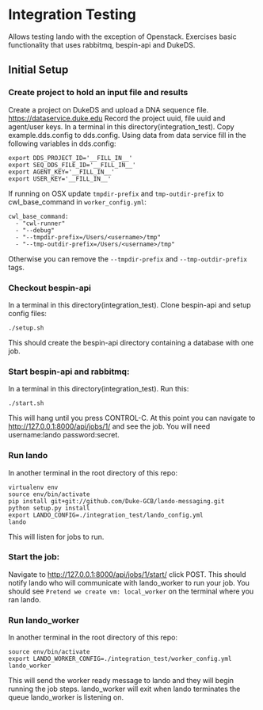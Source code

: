 
# Integration Testing
Allows testing lando with the exception of Openstack.
Exercises basic functionality that uses rabbitmq, bespin-api and DukeDS.

## Initial Setup

### Create project to hold an input file and results
Create a project on DukeDS and upload a DNA sequence file. https://dataservice.duke.edu
Record the project uuid, file uuid and agent/user keys.
In a terminal in this directory(integration_test).
Copy example.dds.config to dds.config.
Using data from data service fill in the following variables in dds.config: 
```
export DDS_PROJECT_ID='__FILL_IN__' 
export SEQ_DDS_FILE_ID='__FILL_IN__'
export AGENT_KEY='__FILL_IN__'
export USER_KEY='__FILL_IN__'
```
If running on OSX update `tmpdir-prefix` and `tmp-outdir-prefix` to cwl_base_command in `worker_config.yml`:
```
cwl_base_command:
  - "cwl-runner"
  - "--debug"
  - "--tmpdir-prefix=/Users/<username>/tmp"
  - "--tmp-outdir-prefix=/Users/<username>/tmp"
```
Otherwise you can remove the `--tmpdir-prefix` and `--tmp-outdir-prefix` tags.

### Checkout bespin-api 
In a terminal in this directory(integration_test).
Clone bespin-api and setup config files:
```
./setup.sh
```
This should create the bespin-api directory containing a database with one job.
 

### Start bespin-api and rabbitmq:
In a terminal in this directory(integration_test).
Run this:
```
./start.sh
```
This will hang until you press CONTROL-C.
At this point you can navigate to http://127.0.0.1:8000/api/jobs/1/ and see the job.
You will need username:lando password:secret.

### Run lando
In another terminal in the root directory of this repo:
```
virtualenv env
source env/bin/activate
pip install git+git://github.com/Duke-GCB/lando-messaging.git 
python setup.py install 
export LANDO_CONFIG=./integration_test/lando_config.yml
lando
```
This will listen for jobs to run.

### Start the job:
Navigate to http://127.0.0.1:8000/api/jobs/1/start/ click POST.
This should notify lando who will communicate with lando_worker
to run your job.
You should see `Pretend we create vm: local_worker` on the terminal where you ran lando.


### Run lando_worker
In another terminal in the root directory of this repo:
```
source env/bin/activate
export LANDO_WORKER_CONFIG=./integration_test/worker_config.yml 
lando_worker
```
This will send the worker ready message to lando and they will begin
running the job steps. lando_worker will exit when lando terminates
the queue lando_worker is listening on.
